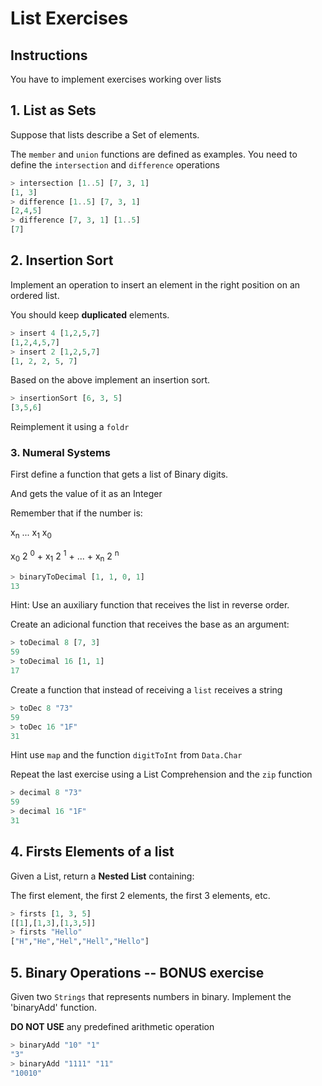 # List Exercises

## Instructions

You have to implement exercises working over lists

## 1. List as Sets

Suppose that lists describe a Set of elements.

The `member` and `union` functions are defined as examples.
You need to define the `intersection` and `difference` operations

```haskell
> intersection [1..5] [7, 3, 1]
[1, 3]
> difference [1..5] [7, 3, 1]
[2,4,5]
> difference [7, 3, 1] [1..5]
[7]
```
## 2. Insertion Sort

Implement an operation to insert an element in the right position on an ordered list.

You should keep **duplicated** elements.

```haskell
> insert 4 [1,2,5,7]
[1,2,4,5,7]
> insert 2 [1,2,5,7]
[1, 2, 2, 5, 7]
````

Based on the above implement an insertion sort.

```Haskell
> insertionSort [6, 3, 5]
[3,5,6]
```

Reimplement it using a `foldr`

### 3. Numeral Systems

First define a function that gets a list of Binary digits.

And gets the value of it as an Integer

Remember that if the number is:

x<sub>n</sub> ... x<sub>1</sub> x<sub>0</sub> 

x<sub>0</sub> 2 <sup>0</sup> + x<sub>1</sub> 2 <sup>1</sup> + ... + x<sub>n</sub> 2 <sup>n</sup>


```haskell
> binaryToDecimal [1, 1, 0, 1]
13
```

Hint: Use an auxiliary function that receives the list in reverse order.  


Create an adicional function that receives the base as an argument:

```haskell
> toDecimal 8 [7, 3]
59
> toDecimal 16 [1, 1]
17
```

Create a function that instead of receiving a `list` receives a string

```haskell
> toDec 8 "73"
59
> toDec 16 "1F"
31
```

Hint use `map` and the function `digitToInt` from `Data.Char`


Repeat the last exercise using a List Comprehension and the `zip` function

```haskell
> decimal 8 "73"
59
> decimal 16 "1F"
31
```

## 4. Firsts Elements of a list

Given a List, return a **Nested List** containing:

The first element, the first 2 elements, the first 3 elements, etc.

```haskell
> firsts [1, 3, 5]
[[1],[1,3],[1,3,5]]
> firsts "Hello"
["H","He","Hel","Hell","Hello"]
```


## 5. Binary Operations -- BONUS exercise

Given two `Strings` that represents numbers in binary.
Implement the 'binaryAdd' function.

**DO NOT USE** any predefined arithmetic operation

```haskell
> binaryAdd "10" "1"
"3"
> binaryAdd "1111" "11"
"10010"
```
